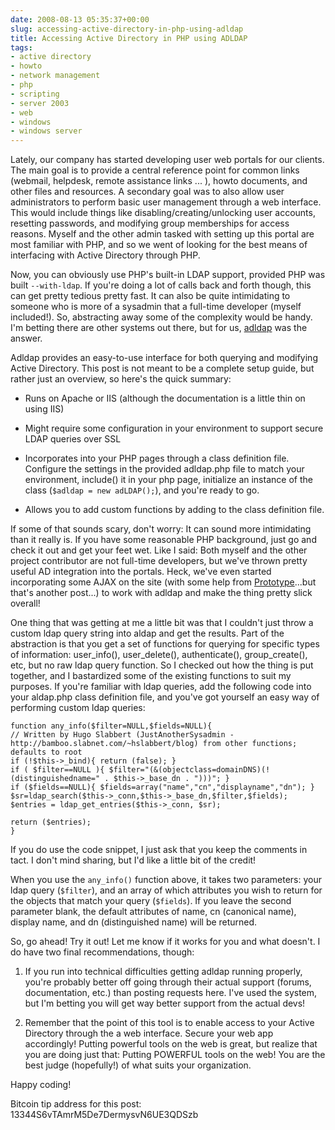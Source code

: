 ```yaml
---
date: 2008-08-13 05:35:37+00:00
slug: accessing-active-directory-in-php-using-adldap
title: Accessing Active Directory in PHP using ADLDAP
tags:
- active directory
- howto
- network management
- php
- scripting
- server 2003
- web
- windows
- windows server
---
```


Lately, our company has started developing user web portals for our clients. The main goal is to provide a central reference point for common links (webmail, helpdesk, remote assistance links ... ), howto documents, and other files and resources. A secondary goal was to also allow user administrators to perform basic user management through a web interface. This would include things like disabling/creating/unlocking user accounts, resetting passwords, and modifying group memberships for access reasons. Myself and the other admin tasked with setting up this portal are most familiar with PHP, and so we went of looking for the best means of interfacing with Active Directory through PHP. <!-- more -->

Now, you can obviously use PHP's built-in LDAP support, provided PHP was built `--with-ldap`. If you're doing a lot of calls back and forth though, this can get pretty tedious pretty fast. It can also be quite intimidating to someone who is more of a sysadmin that a full-time developer (myself included!). So, abstracting away some of the complexity would be handy. I'm betting there are other systems out there, but for us, [adldap](http://adldap.sourceforge.net/) was the answer.

Adldap provides an easy-to-use interface for both querying and modifying Active Directory. This post is not meant to be a complete setup guide, but rather just an overview, so here's the quick summary:



	
  * Runs on Apache or IIS (although the documentation is a little thin on using IIS)

	
  * Might require some configuration in your environment to support secure LDAP queries over SSL

	
  * Incorporates into your PHP pages through a class definition file. Configure the settings in the provided adldap.php file to match your environment, include() it in your php page, initialize an instance of the class (`$adldap = new adLDAP();`), and you're ready to go.

	
  * Allows you to add custom functions by adding to the class definition file.


If some of that sounds scary, don't worry: It can sound more intimidating than it really is. If you have some reasonable PHP background, just go and check it out and get your feet wet. Like I said: Both myself and the other project contributor are not full-time developers, but we've thrown pretty useful AD integration into the portals. Heck, we've even started incorporating some AJAX on the site (with some help from [Prototype](http://www.prototypejs.org/)...but that's another post...) to work with adldap and make the thing pretty slick overall!

One thing that was getting at me a little bit was that I couldn't just throw a custom ldap query string into aldap and get the results. Part of the abstraction is that you get a set of functions for querying for specific types of information: user_info(), user_delete(), authenticate(), group_create(), etc, but no raw ldap query function. So I checked out how the thing is put together, and I bastardized some of the existing functions to suit my purposes. If you're familiar with ldap queries, add the following code into your aldap.php class definition file, and you've got yourself an easy way of performing custom ldap queries:

```
function any_info($filter=NULL,$fields=NULL){
// Written by Hugo Slabbert (JustAnotherSysadmin - http://bamboo.slabnet.com/~hslabbert/blog) from other functions; defaults to root
if (!$this->_bind){ return (false); }
if ( $filter==NULL ){ $filter="(&(objectclass=domainDNS)(!(distinguishedname=" . $this->_base_dn . ")))"; }
if ($fields==NULL){ $fields=array("name","cn","displayname","dn"); }
$sr=ldap_search($this->_conn,$this->_base_dn,$filter,$fields);
$entries = ldap_get_entries($this->_conn, $sr);

return ($entries);
}
```

If you do use the code snippet, I just ask that you keep the comments in tact. I don't mind sharing, but I'd like a little bit of the credit!

When you use the `any_info()` function above, it takes two parameters: your ldap query (`$filter`), and an array of which attributes you wish to return for the objects that match your query (`$fields`). If you leave the second parameter blank, the default attributes of name, cn (canonical name), display name, and dn (distinguished name) will be returned.

So, go ahead! Try it out! Let me know if it works for you and what doesn't. I do have two final recommendations, though:



	
  1. If you run into technical difficulties getting adldap running properly, you're probably better off going through their actual support (forums, documentation, etc.) than posting requests here. I've used the system, but I'm betting you will get way better support from the actual devs!

	
  2. Remember that the point of this tool is to enable access to your Active Directory through the a web interface. Secure your web app accordingly! Putting powerful tools on the web is great, but realize that you are doing just that: Putting POWERFUL tools on the web! You are the best judge (hopefully!) of what suits your organization.


Happy coding!

Bitcoin tip address for this post: 13344S6vTAmrM5De7DermysvN6UE3QDSzb
